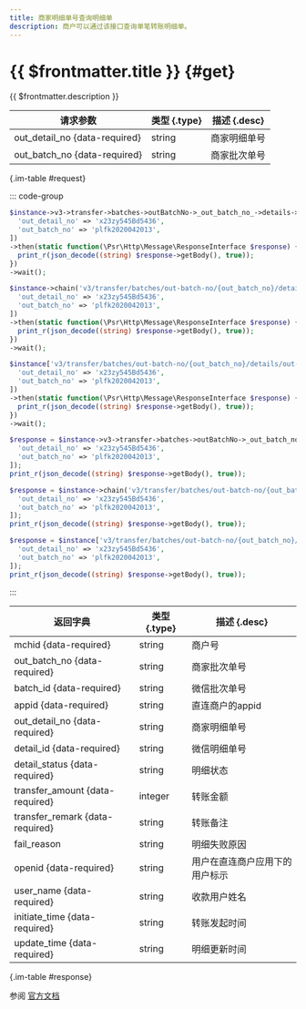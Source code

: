 ```yaml
---
title: 商家明细单号查询明细单
description: 商户可以通过该接口查询单笔转账明细单。
---
```


# {{ $frontmatter.title }} {#get}

{{ $frontmatter.description }}

| 请求参数 | 类型 {.type} | 描述 {.desc}
| --- | --- | ---
| out_detail_no {data-required} | string | 商家明细单号
| out_batch_no {data-required} | string | 商家批次单号

{.im-table #request}

::: code-group

```php [异步纯链式]
$instance->v3->transfer->batches->outBatchNo->_out_batch_no_->details->outDetailNo->_out_detail_no_->getAsync([
  'out_detail_no' => 'x23zy545Bd5436',
  'out_batch_no' => 'plfk2020042013',
])
->then(static function(\Psr\Http\Message\ResponseInterface $response) {
  print_r(json_decode((string) $response->getBody(), true));
})
->wait();
```

```php [异步声明式]
$instance->chain('v3/transfer/batches/out-batch-no/{out_batch_no}/details/out-detail-no/{out_detail_no}')->getAsync([
  'out_detail_no' => 'x23zy545Bd5436',
  'out_batch_no' => 'plfk2020042013',
])
->then(static function(\Psr\Http\Message\ResponseInterface $response) {
  print_r(json_decode((string) $response->getBody(), true));
})
->wait();
```

```php [异步属性式]
$instance['v3/transfer/batches/out-batch-no/{out_batch_no}/details/out-detail-no/{out_detail_no}']->getAsync([
  'out_detail_no' => 'x23zy545Bd5436',
  'out_batch_no' => 'plfk2020042013',
])
->then(static function(\Psr\Http\Message\ResponseInterface $response) {
  print_r(json_decode((string) $response->getBody(), true));
})
->wait();
```

```php [同步纯链式]
$response = $instance->v3->transfer->batches->outBatchNo->_out_batch_no_->details->outDetailNo->_out_detail_no_->get([
  'out_detail_no' => 'x23zy545Bd5436',
  'out_batch_no' => 'plfk2020042013',
]);
print_r(json_decode((string) $response->getBody(), true));
```

```php [同步声明式]
$response = $instance->chain('v3/transfer/batches/out-batch-no/{out_batch_no}/details/out-detail-no/{out_detail_no}')->get([
  'out_detail_no' => 'x23zy545Bd5436',
  'out_batch_no' => 'plfk2020042013',
]);
print_r(json_decode((string) $response->getBody(), true));
```

```php [同步属性式]
$response = $instance['v3/transfer/batches/out-batch-no/{out_batch_no}/details/out-detail-no/{out_detail_no}']->get([
  'out_detail_no' => 'x23zy545Bd5436',
  'out_batch_no' => 'plfk2020042013',
]);
print_r(json_decode((string) $response->getBody(), true));
```

:::

| 返回字典 | 类型 {.type} | 描述 {.desc}
| --- | --- | ---
| mchid {data-required} | string | 商户号
| out_batch_no {data-required} | string | 商家批次单号
| batch_id {data-required} | string | 微信批次单号
| appid {data-required} | string | 直连商户的appid
| out_detail_no {data-required} | string | 商家明细单号
| detail_id {data-required} | string | 微信明细单号
| detail_status {data-required} | string | 明细状态
| transfer_amount {data-required} | integer | 转账金额
| transfer_remark {data-required} | string | 转账备注
| fail_reason | string | 明细失败原因
| openid {data-required} | string | 用户在直连商户应用下的用户标示
| user_name {data-required} | string | 收款用户姓名
| initiate_time {data-required} | string | 转账发起时间
| update_time {data-required} | string | 明细更新时间

{.im-table #response}

参阅 [官方文档](https://pay.weixin.qq.com/wiki/doc/apiv3/wxpay/pay/transfer/chapter3_5.shtml)
